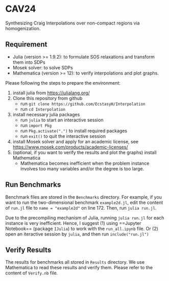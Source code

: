 # CAV24
Synthesizing Craig Interpolations over non-compact regions via homogenization. 

## Requirement
- Julia (version >= 1.9.2): to formulate SOS relaxations and transform them into SDPs
- Mosek solver: to solve  SDPs
- Mathematica (version >= 12): to verify interpolations and plot graphs.

Please following the steps to prepare the environment:
1. install julia from https://julialang.org/
2. Clone this repository from github
   - run `git clone https://github.com/EcstasyH/Interpolation`
   - run `cd Interpolation` 
3. install necessary julia packages
   - run `julia` to start an interactive session 
   - run `import Pkg`
   - run `Pkg.activate(".")` to install required packages
   - run `exit()` to quit the interactive session
4. install Mosek solver and apply for an academic license, see https://www.mosek.com/products/academic-licenses/
5. (optional, if you want to verify the results and plot the graphs) install Mathematica
   - Mathematica becomes inefficient when the problem instance involves too many variables and/or the degree is too large. 

## Run Benchmarks

Benchmark files are stored in the `Benchmarks` directory. For example, if you want to run the two-dimensional benchmark `example2d.jl`, edit the content of `run.jl` file to `name = "example2d"` on line 172. Then, run `julia run.jl`.

Due to the precompiling mechanism of Julia, running `julia run.jl` for each instance is very inefficient. Hence, I suggest (1) using ==Jupyter Notebook== (package `IJulia`) to work with the `run_all.ipynb` file. Or (2) open an iteractive session by `julia`, and then run `include("run.jl")`

## Verify Results
The results for benchmarks all stored in `Results` directory. We use Mathematica to read these results and verify them. Please refer to the content of `Verify.nb` file. 